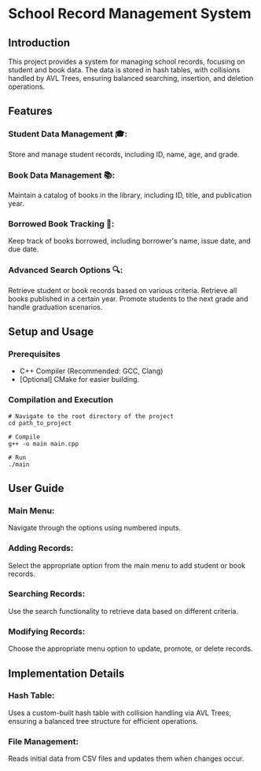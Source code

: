 # School Record Management System

## Introduction
This project provides a system for managing school records, focusing on student and book data. The data is stored in hash tables, with collisions handled by AVL Trees, ensuring balanced searching, insertion, and deletion operations.

## Features
### Student Data Management 🎓: 
  Store and manage student records, including ID, name, age, and grade.
### Book Data Management 📚: 
  Maintain a catalog of books in the library, including ID, title, and publication year.
### Borrowed Book Tracking 📘: 
  Keep track of books borrowed, including borrower's name, issue date, and due date.
### Advanced Search Options 🔍:
  Retrieve student or book records based on various criteria.
  Retrieve all books published in a certain year.
  Promote students to the next grade and handle graduation scenarios.
## Setup and Usage
### Prerequisites
- C++ Compiler (Recommended: GCC, Clang)
- [Optional] CMake for easier building.
### Compilation and Execution

```
# Navigate to the root directory of the project
cd path_to_project

# Compile
g++ -o main main.cpp 

# Run
./main
```
## User Guide
### Main Menu: 
  Navigate through the options using numbered inputs.
### Adding Records:  
  Select the appropriate option from the main menu to add student or book records.
### Searching Records: 
  Use the search functionality to retrieve data based on different criteria.
### Modifying Records: 
  Choose the appropriate menu option to update, promote, or delete records.

## Implementation Details
### Hash Table: 
  Uses a custom-built hash table with collision handling via AVL Trees, ensuring a balanced tree structure for efficient operations.
### File Management: 
  Reads initial data from CSV files and updates them when changes occur.
